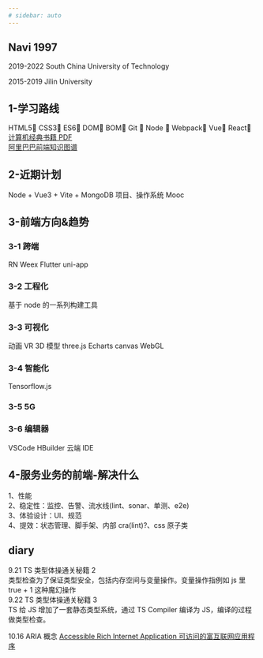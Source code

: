 ```yaml
---
# sidebar: auto
---
```


## Navi 1997

2019-2022 South China University of Technology

2015-2019 Jilin University

## 1-学习路线

HTML5🌻 CSS3🌻 ES6🌻 DOM🌻 BOM🌻 Git 🌻 Node 🌻 Webpack🌻 Vue🌻 React🌻  
[计算机经典书籍 PDF](https://github.com/forthespada/CS-Books)  
[阿里巴巴前端知识图谱](https://f2e.tech/)

## 2-近期计划

Node + Vue3 + Vite + MongoDB 项目、操作系统 Mooc

## 3-前端方向&趋势

### 3-1 跨端

RN Weex Flutter uni-app

### 3-2 工程化

基于 node 的一系列构建工具

### 3-3 可视化

动画 VR 3D 模型
three.js Echarts canvas WebGL

### 3-4 智能化

Tensorflow.js

### 3-5 5G

### 3-6 编辑器

VSCode HBuilder 云端 IDE

## 4-服务业务的前端-解决什么

1、性能  
2、稳定性：监控、告警、流水线(lint、sonar、单测、e2e)  
3、体验设计：UI、规范  
4、提效：状态管理、脚手架、内部 cra(lint)?、css 原子类

## diary

9.21 TS 类型体操通关秘籍 2  
类型检查为了保证类型安全，包括内存空间与变量操作。变量操作指例如 js 里 true + 1 这种魔幻操作  
9.22 TS 类型体操通关秘籍 3  
TS 给 JS 增加了一套静态类型系统，通过 TS Compiler 编译为 JS，编译的过程做类型检查。

10.16 ARIA 概念 [Accessible Rich Internet Application 可访问的富互联网应用程序](https://developer.mozilla.org/en-US/docs/Web/Accessibility/ARIA)
